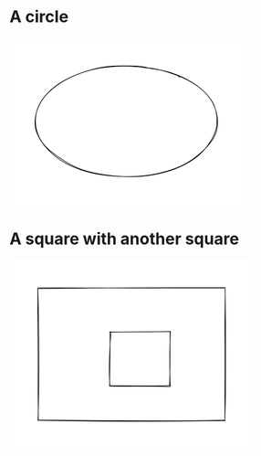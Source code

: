 # A circle

![](docs/readme/a.excalidraw.png)

# A square with another square

![](docs/readme/b.excalidraw.png)

